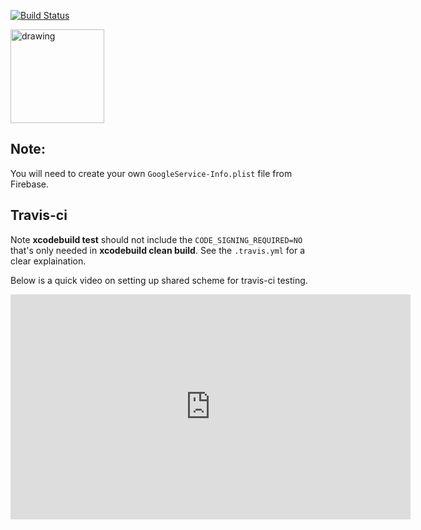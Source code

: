 
[![Build Status](https://travis-ci.com/mchirico/heart.svg?branch=develop)](https://travis-ci.com/mchirico/heart)

<a href='https://jira.aipiggybot.io/projects/HR/issues/DP-1?filter=allopenissues'>
<img src="https://storage.googleapis.com/montco-stats/JiraSoftware.png" alt="drawing" width="150px;"/>
         </a>

## Note:

You will need to create your own `GoogleService-Info.plist` file from
Firebase.

## Travis-ci

Note **xcodebuild test** should not include the `CODE_SIGNING_REQUIRED=NO` that's only needed in **xcodebuild clean build**.  See the `.travis.yml` for a clear explaination. 

Below is a quick video on setting up shared scheme for travis-ci testing.

<iframe src="https://player.vimeo.com/video/276763767" width="640" height="360" frameborder="0" allowfullscreen></iframe>


